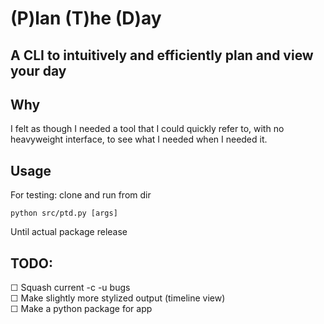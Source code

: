 # (P)lan (T)he (D)ay
## A CLI to intuitively and efficiently plan and view your day

## Why

I felt as though I needed a tool that I could quickly refer to, with no heavyweight interface, to see what I needed when I needed it.  

## Usage
For testing: clone and run from dir
```
python src/ptd.py [args]
```
Until actual package release

## TODO:
&#9744; Squash current -c -u bugs  
&#9744; Make slightly more stylized output (timeline view)  
&#9744; Make a python package for app  
